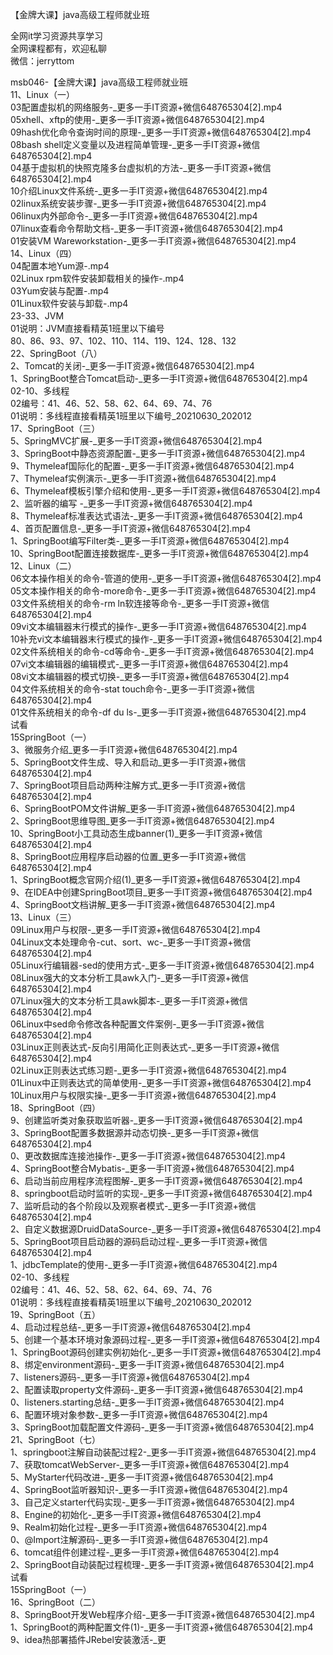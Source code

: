 【金牌大课】java高级工程师就业班

全网it学习资源共享学习<br>全网课程都有，欢迎私聊<br>微信：jerryttom<br>

msb046-【金牌大课】java高级工程师就业班<br> 11、Linux（一）<br> 03配置虚拟机的网络服务-_更多一手IT资源+微信648765304[2].mp4<br> 05xhell、xftp的使用-_更多一手IT资源+微信648765304[2].mp4<br> 09hash优化命令查询时间的原理-_更多一手IT资源+微信648765304[2].mp4<br> 08bash shell定义变量以及进程简单管理-_更多一手IT资源+微信648765304[2].mp4<br> 04基于虚拟机的快照克隆多台虚拟机的方法-_更多一手IT资源+微信648765304[2].mp4<br> 10介绍Linux文件系统-_更多一手IT资源+微信648765304[2].mp4<br> 02linux系统安装步骤-_更多一手IT资源+微信648765304[2].mp4<br> 06linux内外部命令-_更多一手IT资源+微信648765304[2].mp4<br> 07linux查看命令帮助文档-_更多一手IT资源+微信648765304[2].mp4<br> 01安装VM Wareworkstation-_更多一手IT资源+微信648765304[2].mp4<br> 14、Linux（四）<br> 04配置本地Yum源-.mp4<br> 02Linux rpm软件安装卸载相关的操作-.mp4<br> 03Yum安装与配置-.mp4<br> 01Linux软件安装与卸载-.mp4<br> 23-33、JVM<br> 01说明：JVM直接看精英1班里以下编号<br> 80、86、93、97、102、110、114、119、124、128、132<br> 22、SpringBoot（八）<br> 2、Tomcat的关闭-_更多一手IT资源+微信648765304[2].mp4<br> 1、SpringBoot整合Tomcat启动-_更多一手IT资源+微信648765304[2].mp4<br> 02-10、多线程<br> 02编号：41、46、52、58、62、64、69、74、76<br> 01说明：多线程直接看精英1班里以下编号_20210630_202012<br> 17、SpringBoot（三）<br> 5、SpringMVC扩展-_更多一手IT资源+微信648765304[2].mp4<br> 3、SpringBoot中静态资源配置-_更多一手IT资源+微信648765304[2].mp4<br> 9、Thymeleaf国际化的配置-_更多一手IT资源+微信648765304[2].mp4<br> 7、Thymeleaf实例演示-_更多一手IT资源+微信648765304[2].mp4<br> 6、Thymeleaf模板引擎介绍和使用-_更多一手IT资源+微信648765304[2].mp4<br> 2、监听器的编写 -_更多一手IT资源+微信648765304[2].mp4<br> 8、Thymeleaf标准表达式语法-_更多一手IT资源+微信648765304[2].mp4<br> 4、首页配置信息-_更多一手IT资源+微信648765304[2].mp4<br> 1、SpringBoot编写Filter类-_更多一手IT资源+微信648765304[2].mp4<br> 10、SpringBoot配置连接数据库-_更多一手IT资源+微信648765304[2].mp4<br> 12、Linux（二）<br> 06文本操作相关的命令-管道的使用-_更多一手IT资源+微信648765304[2].mp4<br> 05文本操作相关的命令-more命令-_更多一手IT资源+微信648765304[2].mp4<br> 03文件系统相关的命令-rm ln软连接等命令-_更多一手IT资源+微信648765304[2].mp4<br> 09vi文本编辑器末行模式的操作-_更多一手IT资源+微信648765304[2].mp4<br> 10补充vi文本编辑器末行模式的操作-_更多一手IT资源+微信648765304[2].mp4<br> 02文件系统相关的命令-cd等命令-_更多一手IT资源+微信648765304[2].mp4<br> 07vi文本编辑器的编辑模式-_更多一手IT资源+微信648765304[2].mp4<br> 08vi文本编辑器的模式切换-_更多一手IT资源+微信648765304[2].mp4<br> 04文件系统相关的命令-stat touch命令-_更多一手IT资源+微信648765304[2].mp4<br> 01文件系统相关的命令-df du ls-_更多一手IT资源+微信648765304[2].mp4<br> 试看<br> 15SpringBoot（一）<br> 3、微服务介绍_更多一手IT资源+微信648765304[2].mp4<br> 5、SpringBoot文件生成、导入和启动_更多一手IT资源+微信648765304[2].mp4<br> 7、SpringBoot项目启动两种注解方式_更多一手IT资源+微信648765304[2].mp4<br> 6、SpringBootPOM文件讲解_更多一手IT资源+微信648765304[2].mp4<br> 2、SpringBoot思维导图_更多一手IT资源+微信648765304[2].mp4<br> 10、SpringBoot小工具动态生成banner(1)_更多一手IT资源+微信648765304[2].mp4<br> 8、SpringBoot应用程序启动器的位置_更多一手IT资源+微信648765304[2].mp4<br> 1、SpringBoot概念官网介绍(1)_更多一手IT资源+微信648765304[2].mp4<br> 9、在IDEA中创建SpringBoot项目_更多一手IT资源+微信648765304[2].mp4<br> 4、SpringBoot文档讲解_更多一手IT资源+微信648765304[2].mp4<br> 13、Linux（三）<br> 09Linux用户与权限-_更多一手IT资源+微信648765304[2].mp4<br> 04Linux文本处理命令-cut、sort、wc-_更多一手IT资源+微信648765304[2].mp4<br> 05Linux行编辑器-sed的使用方式-_更多一手IT资源+微信648765304[2].mp4<br> 08Linux强大的文本分析工具awk入门-_更多一手IT资源+微信648765304[2].mp4<br> 07Linux强大的文本分析工具awk脚本-_更多一手IT资源+微信648765304[2].mp4<br> 06Linux中sed命令修改各种配置文件案例-_更多一手IT资源+微信648765304[2].mp4<br> 03Linux正则表达式-反向引用简化正则表达式-_更多一手IT资源+微信648765304[2].mp4<br> 02Linux正则表达式练习题-_更多一手IT资源+微信648765304[2].mp4<br> 01Linux中正则表达式的简单使用-_更多一手IT资源+微信648765304[2].mp4<br> 10Linux用户与权限实操-_更多一手IT资源+微信648765304[2].mp4<br> 18、SpringBoot（四）<br> 9、创建监听类对象获取监听器-_更多一手IT资源+微信648765304[2].mp4<br> 3、SpringBoot配置多数据源并动态切换-_更多一手IT资源+微信648765304[2].mp4<br> 0、更改数据库连接池操作-_更多一手IT资源+微信648765304[2].mp4<br> 4、SpringBoot整合Mybatis-_更多一手IT资源+微信648765304[2].mp4<br> 6、启动当前应用程序流程图解-_更多一手IT资源+微信648765304[2].mp4<br> 8、springboot启动时监听的实现-_更多一手IT资源+微信648765304[2].mp4<br> 7、监听启动的各个阶段以及观察者模式-_更多一手IT资源+微信648765304[2].mp4<br> 2、自定义数据源DruidDataSource-_更多一手IT资源+微信648765304[2].mp4<br> 5、SpringBoot项目启动器的源码启动过程-_更多一手IT资源+微信648765304[2].mp4<br> 1、jdbcTemplate的使用-_更多一手IT资源+微信648765304[2].mp4<br> 02-10、多线程<br> 02编号：41、46、52、58、62、64、69、74、76<br> 01说明：多线程直接看精英1班里以下编号_20210630_202012<br> 19、SpringBoot（五）<br> 4、启动过程总结-_更多一手IT资源+微信648765304[2].mp4<br> 5、创建一个基本环境对象源码过程-_更多一手IT资源+微信648765304[2].mp4<br> 1、SpringBoot源码创建实例初始化-_更多一手IT资源+微信648765304[2].mp4<br> 8、绑定environment源码-_更多一手IT资源+微信648765304[2].mp4<br> 7、listeners源码-_更多一手IT资源+微信648765304[2].mp4<br> 2、配置读取property文件源码-_更多一手IT资源+微信648765304[2].mp4<br> 0、listeners.starting总结-_更多一手IT资源+微信648765304[2].mp4<br> 6、配置环境对象参数-_更多一手IT资源+微信648765304[2].mp4<br> 3、SpringBoot加载配置文件源码-_更多一手IT资源+微信648765304[2].mp4<br> 21、SpringBoot（七）<br> 1、springboot注解自动装配过程2-_更多一手IT资源+微信648765304[2].mp4<br> 7、获取tomcatWebServer-_更多一手IT资源+微信648765304[2].mp4<br> 5、MyStarter代码改进-_更多一手IT资源+微信648765304[2].mp4<br> 4、SpringBoot监听器知识-_更多一手IT资源+微信648765304[2].mp4<br> 3、自己定义starter代码实现-_更多一手IT资源+微信648765304[2].mp4<br> 8、Engine的初始化-_更多一手IT资源+微信648765304[2].mp4<br> 9、Realm初始化过程-_更多一手IT资源+微信648765304[2].mp4<br> 0、@Import注解源码-_更多一手IT资源+微信648765304[2].mp4<br> 6、tomcat组件创建过程-_更多一手IT资源+微信648765304[2].mp4<br> 2、SpringBoot自动装配过程梳理-_更多一手IT资源+微信648765304[2].mp4<br> 试看<br> 15SpringBoot（一）<br> 16、SpringBoot（二）<br> 8、SpringBoot开发Web程序介绍-_更多一手IT资源+微信648765304[2].mp4<br> 1、SpringBoot的两种配置文件(1)-_更多一手IT资源+微信648765304[2].mp4<br> 9、idea热部署插件JRebel安装激活-_更